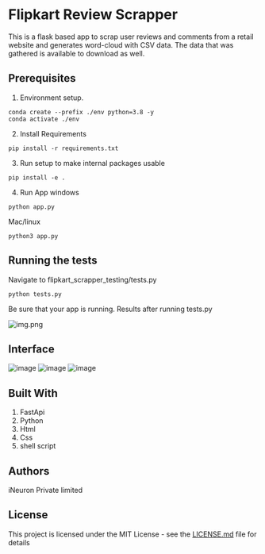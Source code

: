 # Flipkart Review Scrapper
This is a flask based app to scrap user reviews and comments from a retail website and generates word-cloud with CSV data. 
The data that was gathered is available to download as well.


## Prerequisites
1. Environment setup.
```commandline
conda create --prefix ./env python=3.8 -y
conda activate ./env
```
2. Install Requirements
```commandline
pip install -r requirements.txt
```
3. Run setup to make internal packages usable
```commandline
pip install -e .
```
4. Run App 
windows
```commandline
python app.py 
```
Mac/linux
```commandline
python3 app.py 
```

## Running the tests
Navigate to flipkart_scrapper_testing/tests.py
```commandline
python tests.py
```
Be sure that your app is running.
Results after running tests.py

![img.png](img.png)

## Interface 
![image](https://user-images.githubusercontent.com/40850370/162748874-f5de450f-e54f-4d39-bc9f-8ecac6b0be7c.png)
![image](https://user-images.githubusercontent.com/40850370/162749012-f64d09e2-ca72-41e5-81ad-12175a5877f8.png)
![image](https://user-images.githubusercontent.com/40850370/162749059-8f51e8d2-0126-4fe2-9418-58b9b2f319c9.png)
## Built With

1. FastApi 
2. Python
3. Html 
4. Css
5. shell script

## Authors
iNeuron Private limited
## License

This project is licensed under the MIT License - see the [LICENSE.md](LICENSE.md) file for details
